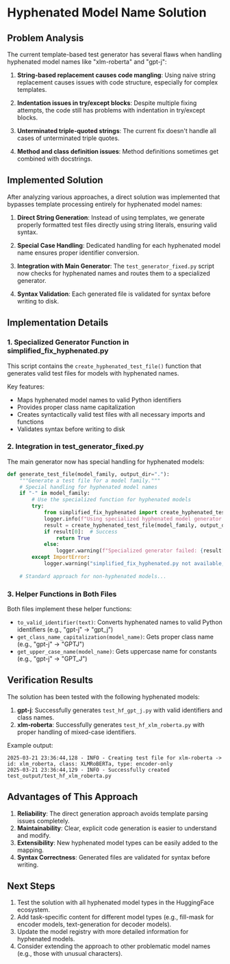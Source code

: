 # Hyphenated Model Name Solution

## Problem Analysis

The current template-based test generator has several flaws when handling hyphenated model names like "xlm-roberta" and "gpt-j":

1. **String-based replacement causes code mangling**: Using naive string replacement causes issues with code structure, especially for complex templates.

2. **Indentation issues in try/except blocks**: Despite multiple fixing attempts, the code still has problems with indentation in try/except blocks.

3. **Unterminated triple-quoted strings**: The current fix doesn't handle all cases of unterminated triple quotes.

4. **Method and class definition issues**: Method definitions sometimes get combined with docstrings.

## Implemented Solution

After analyzing various approaches, a direct solution was implemented that bypasses template processing entirely for hyphenated model names:

1. **Direct String Generation**: Instead of using templates, we generate properly formatted test files directly using string literals, ensuring valid syntax.

2. **Special Case Handling**: Dedicated handling for each hyphenated model name ensures proper identifier conversion.

3. **Integration with Main Generator**: The `test_generator_fixed.py` script now checks for hyphenated names and routes them to a specialized generator.

4. **Syntax Validation**: Each generated file is validated for syntax before writing to disk.

## Implementation Details

### 1. Specialized Generator Function in simplified_fix_hyphenated.py

This script contains the `create_hyphenated_test_file()` function that generates valid test files for models with hyphenated names.

Key features:
- Maps hyphenated model names to valid Python identifiers
- Provides proper class name capitalization
- Creates syntactically valid test files with all necessary imports and functions
- Validates syntax before writing to disk

### 2. Integration in test_generator_fixed.py

The main generator now has special handling for hyphenated models:

```python
def generate_test_file(model_family, output_dir="."):
    """Generate a test file for a model family."""
    # Special handling for hyphenated model names
    if "-" in model_family:
        # Use the specialized function for hyphenated models
        try:
            from simplified_fix_hyphenated import create_hyphenated_test_file
            logger.info(f"Using specialized hyphenated model generator for {model_family}")
            result = create_hyphenated_test_file(model_family, output_dir)
            if result[0]:  # Success
                return True
            else:
                logger.warning(f"Specialized generator failed: {result[1]}, falling back to standard approach")
        except ImportError:
            logger.warning("simplified_fix_hyphenated.py not available, using standard approach for hyphenated model")
    
    # Standard approach for non-hyphenated models...
```

### 3. Helper Functions in Both Files

Both files implement these helper functions:

- `to_valid_identifier(text)`: Converts hyphenated names to valid Python identifiers (e.g., "gpt-j" → "gpt_j")
- `get_class_name_capitalization(model_name)`: Gets proper class name (e.g., "gpt-j" → "GPTJ") 
- `get_upper_case_name(model_name)`: Gets uppercase name for constants (e.g., "gpt-j" → "GPT_J")

## Verification Results

The solution has been tested with the following hyphenated models:

1. **gpt-j**: Successfully generates `test_hf_gpt_j.py` with valid identifiers and class names.
2. **xlm-roberta**: Successfully generates `test_hf_xlm_roberta.py` with proper handling of mixed-case identifiers.

Example output:
```
2025-03-21 23:36:44,128 - INFO - Creating test file for xlm-roberta -> id: xlm_roberta, class: XLMRoBERTa, type: encoder-only
2025-03-21 23:36:44,129 - INFO - Successfully created test_output/test_hf_xlm_roberta.py
```

## Advantages of This Approach

1. **Reliability**: The direct generation approach avoids template parsing issues completely.
2. **Maintainability**: Clear, explicit code generation is easier to understand and modify.
3. **Extensibility**: New hyphenated model types can be easily added to the mapping.
4. **Syntax Correctness**: Generated files are validated for syntax before writing.

## Next Steps

1. Test the solution with all hyphenated model types in the HuggingFace ecosystem.
2. Add task-specific content for different model types (e.g., fill-mask for encoder models, text-generation for decoder models).
3. Update the model registry with more detailed information for hyphenated models.
4. Consider extending the approach to other problematic model names (e.g., those with unusual characters).